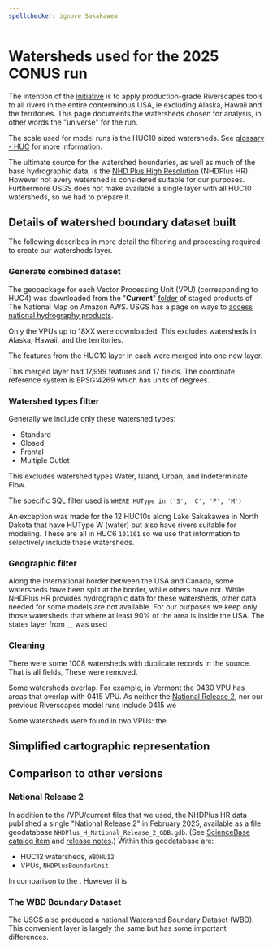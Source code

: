 ```yaml
---
spellchecker: ignore Sakakawea
---
```

# Watersheds used for the 2025 CONUS run

The intention of the [initiative](2025-CONUS-runs) is to apply production-grade Riverscapes tools to all rivers in the entire conterminous USA, ie excluding Alaska, Hawaii and the territories. This page documents the watersheds chosen for analysis, in other words the "universe" for the run.

The scale used for model runs is the HUC10 sized watersheds. See [glossary - HUC](glossary#HUC) for more information.

The ultimate source for the watershed boundaries, as well as much of the base hydrographic data, is the [NHD Plus High Resolution](https://www.usgs.gov/national-hydrography/nhdplus-high-resolution) (NHDPlus HR). However not every watershed is considered suitable for our purposes. Furthermore USGS does not make available a single layer with all HUC10 watersheds, so we had to prepare it.

## Details of watershed boundary dataset built

The following describes in more detail the filtering and processing required to create our watersheds layer.

### Generate combined dataset

The geopackage for each Vector Processing Unit (VPU) (corresponding to HUC4) was downloaded from the "**Current**" [folder](https://prd-tnm.s3.amazonaws.com/index.html?prefix=StagedProducts/Hydrography/NHDPlusHR/VPU/Current/GPKG/) of staged products of The National Map on Amazon AWS. USGS has a page on ways to [access national hydrography products](https://www.usgs.gov/national-hydrography/access-national-hydrography-products).

Only the VPUs up to 18XX were downloaded. This excludes watersheds in Alaska, Hawaii, and the territories.

The features from the HUC10 layer in each were merged into one new layer.

This merged layer had 17,999 features and 17 fields. The coordinate reference system is EPSG:4269 which has units of degrees.

### Watershed types filter

Generally we include only these watershed types:

* Standard
* Closed
* Frontal
* Multiple Outlet

This excludes watershed types Water, Island, Urban, and Indeterminate Flow.

The specific SQL filter used is `WHERE HUType in ('S', 'C', 'F', 'M')`

An exception was made for the 12 HUC10s along Lake Sakakawea in North Dakota that have HUType W (water) but also have rivers suitable for modeling. These are all in HUC6 `101101` so we use that information to selectively include these watersheds.

### Geographic filter

Along the international border between the USA and Canada, some watersheds have been split at the border, while others have not. While NHDPlus HR provides hydrographic data for these watersheds, other data needed for some models are not available. For our purposes we keep only those watersheds that where at least 90% of the area is inside the USA. The states layer from __ was used 

### Cleaning

There were some 1008 watersheds with duplicate records in the source. That is all fields, These were removed.

Some watersheds overlap. For example, in Vermont the 0430 VPU has areas that overlap with 0415 VPU. As neither the [National Release 2](#national-release-2), nor our previous Riverscapes model runs include 0415 we 

Some watersheds were found in two VPUs: the 

## Simplified cartographic representation

## Comparison to other versions

### National Release 2

In addition to the /VPU/current files that we used, the NHDPlus HR data published a single "National Release 2" in February 2025, available as a file geodatabase `NHDPlus_H_National_Release_2_GDB.gdb`. (See [ScienceBase catalog item](https://www.sciencebase.gov/catalog/item/679d39cbd34eb38981c9c7a5) and [release notes](https://prd-tnm.s3.amazonaws.com/StagedProducts/Hydrography/NHDPlusHR/National/GDB/Notes_and_Known_Issues_for_NHDPlus_NR2.pdf).) Within this geodatabase are:

* HUC12 watersheds, `WBDHU12`
* VPUs, `NHDPlusBoundarUnit`

In comparison to the . However it is 

### The WBD Boundary Dataset

The USGS also produced a national Watershed Boundary Dataset (WBD). This convenient layer is largely the same but has some important differences.
